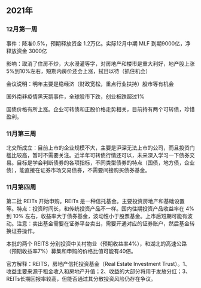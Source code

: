 ## 2021年

### 12月第一周

事件：降准0.5%，预期释放资金 1.2万亿。实际12月中期 MLF 到期9000亿，净释放资金 3000亿

影响：取消了住房不炒，大水漫灌等字，对房地产和楼市是重大利好，地产股上涨5%到10%左右，短期内房价还会上涨，拭目以待（抓住机会）

会议说明：明年主要是稳经济（财政宽松，重点行业扶持）股市等有机会

国外南非疫情黑天鹅事件，全球股市下跌，创业板跌超过1%

国债价格有所上涨。企业可转债和正股价格走势相关，目前持有两个可转债，珍惜盈利。

### 11月第三周

北交所成立：目前上市的企业规模不大，主要是沪深无法上市的公司，而且投资门槛比较高，暂时不需要关注。近半年可转债行情还可以，未来深入学习一下债券交易。目标是学会判断债券的各项指标，不同类型债券的特点（国债，地方债，企业债），能直接在证券市场交易债券，不需要间接购买债券基金。

### 11月第四周

第二批 REITs 开始申购。REITs 是一种信托基金。主要投资房地产和基础设置等。特点：投资时间长，和传统投资产品不一样。国内往期投资产品收益率在 4% 到 10% 左右，收益率大于债券基金，波动性小于股票基金。上市后短期可能有波动。注意：卖出基金需要在证券平台卖出，需要开通对应的证券账户，然后基金转换证券操作。

本批的两个 REITS 分别投资中关村物业（预期收益率4%），和湖北的高速公路（预期收益率7%）募集和申购的价格比值可能有40倍。

官方解释：REITS，房地产信托投资基金（Real Estate Investment Trust）。1、收益主要来源于租金收入和房地产升值；2、收益的大部分将用于发放分红；3、REITs长期回报率较高，但能否通过其分散投资风险仍存在争议。
